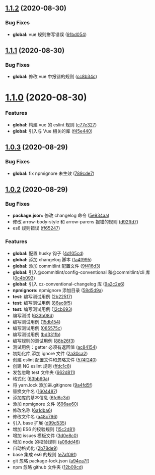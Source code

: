 ## [1.1.2](https://github.com/MagicHacker/eslint-config-attack/compare/v1.1.1...v1.1.2) (2020-08-30)

### Bug Fixes

- **global:** vue 规则拼写错误 ([91bd054](https://github.com/MagicHacker/eslint-config-attack/commit/91bd0547e034ff9b1a2273bbf57dc8e2d25b288a))

## [1.1.1](https://github.com/MagicHacker/eslint-config-attack/compare/v1.1.0...v1.1.1) (2020-08-30)

### Bug Fixes

- **global:** 修改 vue 中报错的规则 ([cc8b34c](https://github.com/MagicHacker/eslint-config-attack/commit/cc8b34c386c899bbcd02ec16493cff1a108f6c8e))

# [1.1.0](https://github.com/MagicHacker/eslint-config-attack/compare/v1.0.3...v1.1.0) (2020-08-30)

### Features

- **global:** 构建 vue 的 eslint 规则 ([c77e327](https://github.com/MagicHacker/eslint-config-attack/commit/c77e327cd34debe1ea7987dec79b0d129382d52e))
- **global:** 引入与 Vue 相关的库 ([f45e440](https://github.com/MagicHacker/eslint-config-attack/commit/f45e440784f631e4014af49d96b655f431c42bec))

## [1.0.3](https://github.com/MagicHacker/eslint-config-attack/compare/v1.0.2...v1.0.3) (2020-08-29)

### Bug Fixes

- **global:** fix npmignore 未生效 ([789cde7](https://github.com/MagicHacker/eslint-config-attack/commit/789cde7d276760e8ea759289f4552fd705aad299))

## [1.0.2](https://github.com/MagicHacker/eslint-config-attack/compare/2a30ca29567d6b14e2b1da8209b2533f5c8a3ed6...v1.0.2) (2020-08-29)

### Bug Fixes

- **package.json:** 修改 changelog 命令 ([5e934aa](https://github.com/MagicHacker/eslint-config-attack/commit/5e934aacfe2fd6ac71ac3437712bec3087778e38))
- 修改 arrow-body-style 和 arrow-parens 报错的规则 ([d92ffd7](https://github.com/MagicHacker/eslint-config-attack/commit/d92ffd7051f1c32620ad717aabcb8c6ee045f600))
- es6 规则错误 ([ff65247](https://github.com/MagicHacker/eslint-config-attack/commit/ff65247ec7c970ecc7dd6994d557e16c98d0e31f))

### Features

- **global:** 配置 husky 钩子 ([4d105cd](https://github.com/MagicHacker/eslint-config-attack/commit/4d105cdb69bcfd85c872b641c6c64a9169c32144))
- **global:** 添加 changelog 脚本 ([fa4f995](https://github.com/MagicHacker/eslint-config-attack/commit/fa4f995920b28ecd73cf6085d026cacc36f0d09a))
- **global:** 添加 commitlint 配置文件 ([9f416d3](https://github.com/MagicHacker/eslint-config-attack/commit/9f416d334fcceb16e9f35fde77f45119342f54c6))
- **global:** 引入@commitlint/config-conventional 和@commitlint/cli 库 ([0c4b093](https://github.com/MagicHacker/eslint-config-attack/commit/0c4b093e5bed757efcec028b38fcfeef1c22b121))
- **global:** 引入 cz-conventional-changelog 库 ([9a2c2e6](https://github.com/MagicHacker/eslint-config-attack/commit/9a2c2e626d4ffb507859a65f45d45f3fd20e90f3))
- **npmignore:** npmignore 添加目录 ([58d5d9a](https://github.com/MagicHacker/eslint-config-attack/commit/58d5d9a6436e1f5f7175681d991a79bfe6a01141))
- **test:** 编写测试用例 ([2b22517](https://github.com/MagicHacker/eslint-config-attack/commit/2b22517a3742e9d8cbbf0dd0bd60e956977d14df))
- **test:** 编写测试用例 ([86ac8f5](https://github.com/MagicHacker/eslint-config-attack/commit/86ac8f5dd39bd9f7175dfff25e69acf60a967ae8))
- **test:** 编写测试用例 ([12cb693](https://github.com/MagicHacker/eslint-config-attack/commit/12cb693314fb1ecf03e654c16db17c32bb57fe3f))
- 编写测试 ([633b08d](https://github.com/MagicHacker/eslint-config-attack/commit/633b08de65d712569c3effffdf61f25aa257627e))
- 编写测试用例 ([15db154](https://github.com/MagicHacker/eslint-config-attack/commit/15db154b73e75adbb61cb7b7cf97a0c577d87ba5))
- 编写测试用例 ([085575c](https://github.com/MagicHacker/eslint-config-attack/commit/085575c229d58ed85112aeb6adebaae11e6ca836))
- 编写测试用例 ([bd331fb](https://github.com/MagicHacker/eslint-config-attack/commit/bd331fbd0d6960b02efd255bff431af3384cd80f))
- 编写规则的测试用例 ([88b26f3](https://github.com/MagicHacker/eslint-config-attack/commit/88b26f361bd0dc35135e8626b443117b7d1942b4))
- 测试用例：getter 必须有返回值 ([ac84154](https://github.com/MagicHacker/eslint-config-attack/commit/ac84154d465c26c29737298dbb806d2728f14d36))
- 初始化库,添加 ignore 文件 ([2a30ca2](https://github.com/MagicHacker/eslint-config-attack/commit/2a30ca29567d6b14e2b1da8209b2533f5c8a3ed6))
- 创建 eslint 配置文件和忽略文件 ([574f240](https://github.com/MagicHacker/eslint-config-attack/commit/574f240da6f2b505633e402b02b695d7eff373d0))
- 创建 NG eslint 规则 ([ffdc1c8](https://github.com/MagicHacker/eslint-config-attack/commit/ffdc1c89d7d7f92c478e4b3fa439df47ad25978a))
- 发包忽略 test 文件夹 ([662d811](https://github.com/MagicHacker/eslint-config-attack/commit/662d8110ec19aeeca5607979a54a27768558a7f0))
- 格式化 ([63bb60a](https://github.com/MagicHacker/eslint-config-attack/commit/63bb60ac176a2dead70b1a995fe07eb4372ea448))
- 将 yarn.lock 添加进.gitignore ([9a4fd5f](https://github.com/MagicHacker/eslint-config-attack/commit/9a4fd5f0070c0b12083c17f7620960fe3a33cb85))
- 替换文件名 ([1604487](https://github.com/MagicHacker/eslint-config-attack/commit/1604487610bd386d316dc3c4246dca8ca5060ad4))
- 添加库的基本信息 ([6fd6c3d](https://github.com/MagicHacker/eslint-config-attack/commit/6fd6c3dcfadffd0b987238d62a0ce8627e8c17fb))
- 添加 npmignore 文件 ([696ae60](https://github.com/MagicHacker/eslint-config-attack/commit/696ae60902416cff296554eeb13507e67e9b53a5))
- 修改名称 ([6a1dba6](https://github.com/MagicHacker/eslint-config-attack/commit/6a1dba608a851b0324a45d05665b026546e30e2b))
- 修改文件名 ([a48c796](https://github.com/MagicHacker/eslint-config-attack/commit/a48c7967b822a6088ba5c7b17e932009015bdef6))
- 引入 base 扩展 ([d99d535](https://github.com/MagicHacker/eslint-config-attack/commit/d99d535c22dfeda79f61f5bb016c20ff76843425))
- 增加 ES6 的校验规则 ([15c2d81](https://github.com/MagicHacker/eslint-config-attack/commit/15c2d812bd26014f147ccd3f1400c0e82efa0fc6))
- 增加 issues 模板文件 ([3d0e8c0](https://github.com/MagicHacker/eslint-config-attack/commit/3d0e8c0ac886d96fa5cd7808dc93a4548cf357e7))
- 增加 node 的校验规则 ([a06dd46](https://github.com/MagicHacker/eslint-config-attack/commit/a06dd46bf696fc54ab9a6bab49d73e28c273b3f3))
- 自动格式化 ([2b78de9](https://github.com/MagicHacker/eslint-config-attack/commit/2b78de981e01e14206d5d86d3c81b7fc68fafcbb))
- base 集成 es6 的规则 ([e7af09f](https://github.com/MagicHacker/eslint-config-attack/commit/e7af09fc67e86aa37c8d027e9581ff6f50465245))
- git 忽略 package-lock.json ([a94ea7f](https://github.com/MagicHacker/eslint-config-attack/commit/a94ea7feb2e9a737eb59afb57335e60d52540a76))
- npm 忽略 github 文件夹 ([12b09cd](https://github.com/MagicHacker/eslint-config-attack/commit/12b09cdab471331f2642b8f0f7f7dc87772122ac))
